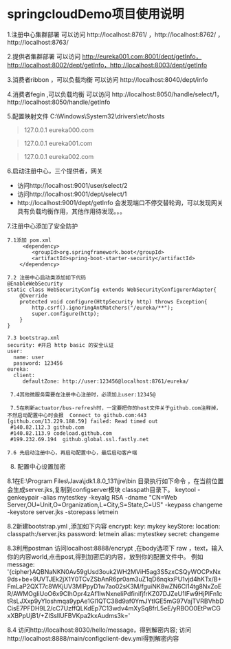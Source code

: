 # springcloudDemo项目使用说明

1.注册中心集群部署 可以访问 http://localhost:8761/  ，http://localhost:8762/  ，http://localhost:8763/  

2.提供者集群部署  可以访问 http://eureka001.com:8001/dept/getInfo，http://localhost:8002/dept/getInfo，http://localhost:8003/dept/getInfo

3.消费者ribbon ，可以负载均衡 可以访问 http://localhost:8040/dept/info

4.消费者fegin ,可以负载均衡 可以访问  http://localhost:8050/handle/select/1，http://localhost:8050/handle/getInfo

5.配置映射文件  C:\Windows\System32\drivers\etc\hosts
>127.0.0.1	eureka000.com

>127.0.0.1	eureka001.com

>127.0.0.1	eureka002.com
>

6.启动注册中心，三个提供者，网关
* 访问http://localhost:9001/user/select/2 
* 访问http://localhost:9001/dept/select/1 
* http://localhost:9001/dept/getInfo  会发现端口不停交替轮询，可以发现网关具有负载均衡作用，其他作用待发现。。。

7.注册中心添加了安全防护

    7.1添加 pom.xml
         <dependency>
            <groupId>org.springframework.boot</groupId>
            <artifactId>spring-boot-starter-security</artifactId>
        </dependency>
        
    7.2 注册中心启动类添加如下代码
    @EnableWebSecurity
    static class WebSecurityConfig extends WebSecurityConfigurerAdapter{
        @Override
        protected void configure(HttpSecurity http) throws Exception{
            http.csrf().ignoringAntMatchers("/eureka/**");
            super.configure(http);
        }
    }
    
    7.3 bootstrap.xml
    security: #开启 http basic 的安全认证
    user:
      name: user
      password: 123456
    eureka:
      client:
         defaultZone: http://user:123456@localhost:8761/eureka/
         
     7.4其他微服务需要在注册中心注册时，必须加上user:12345@
     
     7.5在刷新actuator/bus-refresh时，一定要把你的host文件关于github.com注释掉，不然启动配置中心时会报  Connect to github.com:443 [github.com/13.229.188.59] failed: Read timed out
     #140.82.112.3 github.com
     #140.82.113.9 codeload.github.com
     #199.232.69.194  github.global.ssl.fastly.net
     
    7.6 先启动注册中心，再启动配置中心，最后启动客户端
   8. 配置中心设置加密
   
   8.1在E:\Program Files\Java\jdk1.8.0_131\jre\bin 目录执行如下命令 ，在当前位置会生成server.jks,复制到configserver模块 classpath目录下。
   keytool -genkeypair -alias mytestkey -keyalg RSA -dname "CN=Web Server,OU=Unit,O=Organization,L=City,S=State,C=US" -keypass changeme -keystore server.jks -storepass letmein
   
   8.2新建bootstrap.yml ,添加如下内容
   encrypt:
  key: mykey
  keyStore:
    location: classpath:/server.jks
    password: letmein
    alias: mytestkey
    secret: changeme
    
8.3利用postman 访问localhost:8888/encrypt ,在body选项下 raw ，text，输入你的内容world,点击post,得到加密后的内容，放到你的配置文件中。
例如
message: '{cipher}AQBNaNKN0Av59gUsd3ouk2WH2MViH5ag3S5zxCSQyWOCPxNx9ds+be+9UVTJEk2jX1Y0TCvZSbAnR6pr0am3uZ1qD6nqkxPU1vjd4hKTx/B+FmLaP2QXT7c8WKjUV3MlPpyD1w7ao02sK3M/fguiNK8wZN6Cl14tg8NxZoER/AWMOgIiUoO6x9CIhOpr4zAf1lwNxneliPdfinifjfrKZ07DJZeU1lFw9HjPlFn1ctRsLJXxp9yYIoshmqa9ypAe1Gl1QTC38d9af0YmJYtIGE5mG97VajTVRBVhbDCisE7PFDH9L2/cC7UzffQLKdEp7C13wdv4mXySq8frL5eE/yRBOO0EtPwCGxXBPpUjB1/+ZISsllUFBVKpa2kxAudms3k='

8.4 访问http://localhost:8030/hello/message，得到解密内容;
    访问http://localhost:8888/main/configclient-dev.yml得到解密内容
